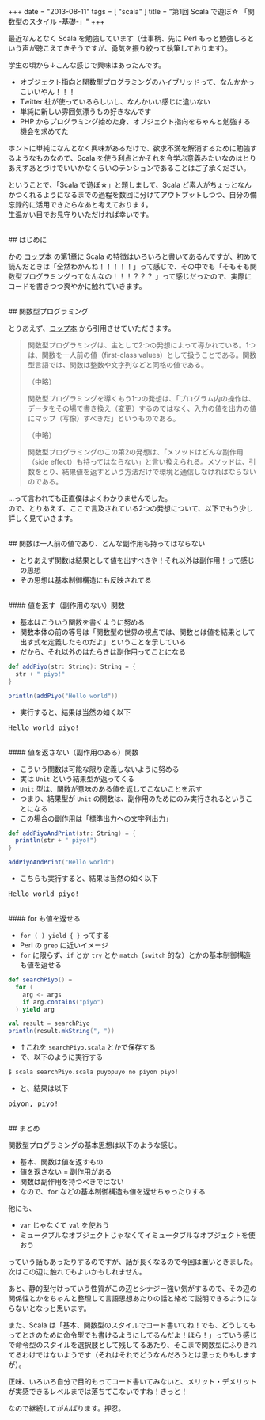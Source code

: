 +++
date = "2013-08-11"
tags = [ "scala" ]
title = "第1回 Scala で遊ぼ☆ 「関数型のスタイル -基礎-」"
+++

最近なんとなく Scala を勉強しています（仕事柄、先に Perl もっと勉強しろという声が聴こえてきそうですが、勇気を振り絞って執筆しております）。

<!--more-->

学生の頃から↓こんな感じで興味はあったんです。

* オブジェクト指向と関数型プログラミングのハイブリッドって、なんかかっこいいやん！！！
* Twitter 社が使っているらしいし、なんかいい感じに違いない
* 単純に新しい雰囲気漂うもの好きなんです
* PHP からプログラミング始めた身、オブジェクト指向をちゃんと勉強する機会を求めてた

ホントに単純になんとなく興味があるだけで、欲求不満を解消するために勉強するようなものなので、Scala を使う利点とかそれを今学ぶ意義みたいなのはとりあえずあとづけでいいかなくらいのテンションであることはご了承ください。

ということで、「Scala で遊ぼ☆」と題しまして、Scala ど素人がちょっとなんかつくれるようになるまでの過程を数回に分けてアウトプットしつつ、自分の備忘録的に活用できたらなあと考えております。  
生温かい目でお見守りいただければ幸いです。

<br />
## はじめに

かの [コップ本](http://www.amazon.co.jp/Scala%E3%82%B9%E3%82%B1%E3%83%BC%E3%83%A9%E3%83%96%E3%83%AB%E3%83%97%E3%83%AD%E3%82%B0%E3%83%A9%E3%83%9F%E3%83%B3%E3%82%B0%E7%AC%AC2%E7%89%88-Martin-Odersky/dp/4844330845/ref=pd_cp_b_0) の第1章に Scala の特徴はいろいろと書いてあるんですが、初めて読んだときは「全然わかんね！！！！！」って感じで、その中でも「そもそも関数型プログラミングってなんなの！！！？？？
」って感じだったので、実際にコードを書きつつ爽やかに触れていきます。

<br />
## 関数型プログラミング

とりあえず、[コップ本](http://www.amazon.co.jp/Scala%E3%82%B9%E3%82%B1%E3%83%BC%E3%83%A9%E3%83%96%E3%83%AB%E3%83%97%E3%83%AD%E3%82%B0%E3%83%A9%E3%83%9F%E3%83%B3%E3%82%B0%E7%AC%AC2%E7%89%88-Martin-Odersky/dp/4844330845/ref=pd_cp_b_0) から引用させていただきます。

>関数型プログラミングは、主として2つの発想によって導かれている。1つは、関数を一人前の値（first-class values）として扱うことである。関数型言語では、関数は整数や文字列などと同格の値である。
>
>（中略）
>
> 関数型プログラミングを導くもう1つの発想は、「プログラム内の操作は、データをその場で書き換え（変更）するのではなく、入力の値を出力の値にマップ（写像）すべきだ」というものである。
>
>（中略）
>
>関数型プログラミングのこの第2の発想は、「メソッドはどんな副作用（side effect）も持ってはならない」と言い換えられる。メソッドは、引数をとり、結果値を返すという方法だけで環境と通信しなければならないのである。

…って言われても正直僕はよくわかりませんでした。  
ので、とりあえず、ここで言及されている2つの発想について、以下でもう少し詳しく見ていきます。

<br />
## 関数は一人前の値であり、どんな副作用も持ってはならない

* とりあえず関数は結果として値を出すべきや！それ以外は副作用！って感じの思想
* その思想は基本制御構造にも反映されてる

<br />
#### 値を返す（副作用のない）関数

* 基本はこういう関数を書くように努める
* 関数本体の前の等号は「関数型の世界の視点では、関数とは値を結果として出す式を定義したものだよ」ということを示している
* だから、それ以外のはたらきは副作用ってことになる

``` scala
def addPiyo(str: String): String = {
  str + " piyo!"
}

println(addPiyo("Hello world"))
```

* 実行すると、結果は当然の如く以下

<pre>
Hello world piyo!
</pre>

<br />
#### 値を返さない（副作用のある）関数

* こういう関数は可能な限り定義しないように努める
* 実は `Unit` という結果型が返ってくる
* `Unit` 型は、関数が意味のある値を返してこないことを示す
* つまり、結果型が `Unit` の関数は、副作用のためにのみ実行されるということになる
* この場合の副作用は「標準出力への文字列出力」

``` scala
def addPiyoAndPrint(str: String) = {
  println(str + " piyo!")
}

addPiyoAndPrint("Hello world")
```

* こちらも実行すると、結果は当然の如く以下

<pre>
Hello world piyo!
</pre>

<br />
#### for も値を返せる

* `for ( ) yield { }` ってする
* Perl の `grep` に近いイメージ
* `for` に限らず、`if` とか `try` とか `match`（`switch` 的な）とかの基本制御構造も値を返せる

``` scala
def searchPiyo() =
  for (
    arg <- args
    if arg.contains("piyo")
  ) yield arg

val result = searchPiyo
println(result.mkString(", "))
```

* ↑これを `searchPiyo.scala` とかで保存する
* で、以下のように実行する

``` sh
$ scala searchPiyo.scala puyopuyo no piyon piyo!
```

* と、結果は以下

<pre>
piyon, piyo!
</pre>

<br />
## まとめ

関数型プログラミングの基本思想は以下のような感じ。

* 基本、関数は値を返すもの
* 値を返さない = 副作用がある
* 関数は副作用を持つべきではない
* なので、`for` などの基本制御構造も値を返せちゃったりする

他にも、

* `var` じゃなくて `val` を使おう
* ミュータブルなオブジェクトじゃなくてイミュータブルなオブジェクトを使おう

っていう話もあったりするのですが、話が長くなるので今回は置いときました。  
次はこの辺に触れてもよいかもしれません。

あと、静的型付けっていう性質がこの辺とシナジー強い気がするので、その辺の関係性とかをちゃんと整理して言語思想あたりの話と絡めて説明できるようにならないとなっと思います。

また、Scala は「基本、関数型のスタイルでコード書いてね！でも、どうしてもってときのために命令型でも書けるようにしてるんだよ！ほら！」っていう感じで命令型のスタイルを選択肢として残してるあたり、そこまで関数型にふりきれてるわけではないようです（それはそれでどうなんだろうとは思ったりもしますが）。

正味、いろいろ自分で目的もってコード書いてみないと、メリット・デメリットが実感できるレベルまでは落ちてこないですね！きっと！

なので継続してがんばります。押忍。
